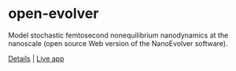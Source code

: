 open-evolver
============

Model stochastic femtosecond nonequilibrium nanodynamics at the nanoscale (open source Web version of the NanoEvolver software).

[Details](http://amphiluke.github.io/open-evolver/) | [Live app](http://amphiluke.github.io/open-evolver/build/)